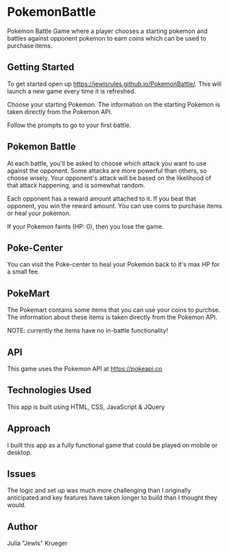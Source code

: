 # PokemonBattle
Pokemon Battle Game where a player chooses a starting pokemon and battles against opponent pokemon to earn coins which can be used to purchase items.

## Getting Started
To get started open up https://jewlsrules.github.io/PokemonBattle/. This will launch a new game every time it is refreshed.

Choose your starting Pokemon. The information on the starting Pokemon is taken directly from the Pokemon API.

Follow the prompts to go to your first battle.

## Pokemon Battle
At each battle, you'll be asked to choose which attack you want to use against the opponent. Some attacks are more powerful than others, so choose wisely. Your opponent's attack will be based on the likelihood of that attack happening, and is somewhat random. 

Each opponent has a reward amount attached to it. If you beat that opponent, you win the reward amount. You can use coins to purchase items or heal your pokemon. 

If your Pokemon faints (HP: 0), then you lose the game. 

## Poke-Center
You can visit the Poke-center to heal your Pokemon back to it's max HP for a small fee. 

## PokeMart
The Pokemart contains some items that you can use your coins to purchse.  The information about these items is taken directly from the Pokemon API.

NOTE: currently the items have no in-battle functionality! 

## API
This game uses the Pokemon API at https://pokeapi.co

## Technologies Used
This app is built using HTML, CSS, JavaScript & JQuery

## Approach
I built this app as a fully functional game that could be played on mobile or desktop. 

## Issues
The logic and set up was much more challenging than I originally anticipated and key features have taken longer to build than I thought they would. 

## Author
Julia "Jewls" Krueger 

